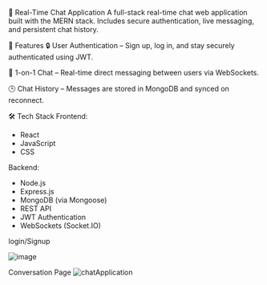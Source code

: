 💬 Real-Time Chat Application
A full-stack real-time chat web application built with the MERN stack. Includes secure authentication, live messaging, and persistent chat history.

🌟 Features
🔒 User Authentication – Sign up, log in, and stay securely authenticated using JWT.

💬 1-on-1 Chat – Real-time direct messaging between users via WebSockets.

🕒 Chat History – Messages are stored in MongoDB and synced on reconnect.

🛠️ Tech Stack
Frontend:
* React
* JavaScript
* CSS

Backend:
* Node.js
* Express.js
* MongoDB (via Mongoose)
* REST API
* JWT Authentication
* WebSockets (Socket.IO)


login/Signup

![image](https://github.com/user-attachments/assets/33742e88-3b60-4c54-935a-80b5d424ab04)


Conversation Page
![chatApplication](https://github.com/user-attachments/assets/2135e071-66ca-4459-a02e-295ec5b7cbab)






